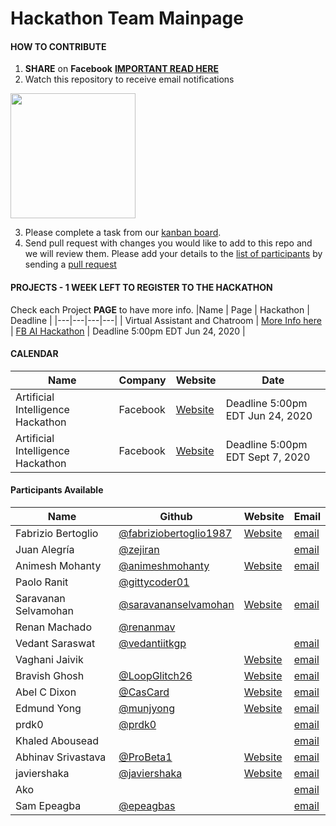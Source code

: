 # Hackathon Team Mainpage
#### HOW TO CONTRIBUTE

1. **SHARE** on **Facebook** [**IMPORTANT READ HERE**](https://github.com/fabriziobertoglio1987/hackathon-team/issues/4#issue-630599796)
2. Watch this repository to receive email notifications

<img src="https://fabriziobertoglio.s3.eu-central-1.amazonaws.com/opensource/hackathon/how_to_watch_repo.png" height="200" />

3. Please complete a task from our [kanban board][300]. 
4. Send pull request with changes you would like to add to this repo and we will review them. Please add your details to the [list of participants](https://github.com/fabriziobertoglio1987/hackathon-team#participants) by sending a [pull request](https://help.github.com/en/github/collaborating-with-issues-and-pull-requests/creating-a-pull-request)

[300]: https://github.com/fabriziobertoglio1987/hackathon-team/projects/2

#### PROJECTS - **1 WEEK LEFT TO REGISTER TO THE HACKATHON**

Check each Project **PAGE** to have more info.
|Name   | Page | Hackathon | Deadline |
|---|---|---|---|
| Virtual Assistant and Chatroom  | [More Info here][200] | [FB AI Hackathon][101]   | Deadline 5:00pm EDT Jun 24, 2020  |

[200]: https://github.com/fabriziobertoglio1987/hackathon-team/blob/master/projects/virtual-assistant.markdown

#### CALENDAR
|Name   | Company | Website  | Date |
|---|---|---|---|
|Artificial Intelligence Hackathon   | Facebook  |[Website][101]   | Deadline 5:00pm EDT Jun 24, 2020  |
|Artificial Intelligence Hackathon   | Facebook  |[Website][101]   | Deadline 5:00pm EDT Sept 7, 2020  |


[101]: https://fbai2.devpost.com/?ref_content=online-hackathons&ref_feature=challenge&ref_medium=facebook-channel

#### Participants Available
|Name   | Github | Website  | Email  |
|---|---|---|---|
|Fabrizio Bertoglio   | [@fabriziobertoglio1987][1]  |[Website][2]   | [email][3]  |
|Juan Alegría   | [@zejiran][17]  |   | [email][18]  |
|Animesh Mohanty| [@animeshmohanty][29] | [Website][30] | [email][31] |
|Paolo Ranit | [@gittycoder01][37] | | |
|Saravanan Selvamohan   | [@saravananselvamohan][23] | [Website][24]  | [email][25]  |
|Renan Machado   | [@renanmav][16]  |   |   |
|Vedant Saraswat   | [@vedantiitkgp][12]  |   | [email][11]  |
|Vaghani Jaivik   |   |[Website][4]   | [email][5]  |
|Bravish Ghosh   | [@LoopGlitch26][20] | [Website][21]  | [email][22]  |
|Abel C Dixon   | [@CasCard][26] | [Website][27]  | [email][28]  |
|Edmund Yong   | [@munjyong][32] | [Website][33]  | [email][34]  |
|prdk0  | [@prdk0][35] |  | [email][36] |
|Khaled Abousead   |  |   | [email][10]  |
|Abhinav Srivastava | [@ProBeta1][13]   | [Website][14]  | [email][15]  |
|javiershaka | [@javiershaka][38] | [Website][39]|[email][40] |
|Ako   |   |   | [email][7]  |
|Sam Epeagba   | [@epeagbas][9]  |   | [email][8]  |

[1]: https://github.com/fabriziobertoglio1987 
[2]: https://fabriziobertoglio.xyz
[3]: mailto:fabrizio.bertoglio@gmail.com?subject=[GitHub]%20Hackathon%20Team

[4]: https://play.google.com/store/apps/dev?id=7683027438655020608
[5]: mailto:vaghanijaivik312000@gmail.com?subject=[GitHub]%20Hackathon%20Team

[7]:mailto:aheidari@gmu.edu?subject=[GitHub]%20Hackathon%20Team

[8]: mailto:epeagbas@gmail.com?subject=[GitHub]%20Hackathon%20Team
[9]: https://github.com/Epeagbas

[10]: mailto:KHALED.ABOUSEADA42@bcmail.cuny.edu?subject=[GitHub]%20Hackathon%20Team

[11]: mailto:vedantntpc@gmail.com?subject=[GitHub]%20Hackathon%20Team
[12]: https://github.com/vedantiitkgp

[13]: https://github.com/ProBeta1
[14]: https://probeta1.github.io/mywebsite/
[15]: mailto:humblebeta@gmail.com?subject=[GitHub]%20Hackathon%20Team

[16]: https://github.com/renanmav

[17]: https://github.com/zejiran
[18]: mailto:juanszalegria@gmail.com?subject=[GitHub]%20Hackathon%20Team

[20]: https://github.com/LoopGlitch26
[21]: https://www.loopglitch.tech
[22]: mailto:grandson.baba.2012@gmail.com?subject=[GitHub]%20Hackathon%20Team

[23]: https://github.com/saravananselvamohan
[24]: https://saravananselvamohan.github.io/
[25]: mailto:saravananselvamohan@gmail.com?subject=[GitHub]%20Hackathon%20Team

[26]: https://github.com/CasCard
[27]: https://innovaim.in
[28]: mailto:abelcheruvathoor@gmail.com?subject=[GitHub]%20Hackathon%20Team

[29]: https://www.github.com/animeshmohanty
[30]: https://www.linkedin.com/in/hokage
[31]: mailto:animeshmohantyblitz@gmail.com?subject=[GitHub]%20Hackathon%20Team

[32]: https://github.com/munjyong
[33]: https://www.munjyong.dev/
[34]: mailto:munjyong@gmail.com?subject=[GitHub]%20Hackathon%20Team

[35]: https://github.com/prdk0
[36]: mailto:pradeek.k@gmail.com?subject=[GitHub]%20Hackathon%20Team

[37]: https://github.com/gittycoder01

[38]: https://github.com/javiershaka
[39]: https://www.linkedin.com/in/javiershaka/
[40]: javiershaka@gmail.com
